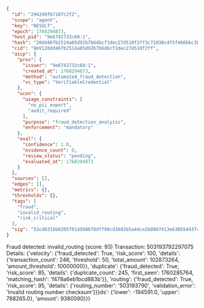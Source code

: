 ```json
{
  "id": "294249f67187c2f2",
  "scope": "agent",
  "key": "RESULT",
  "epoch": 1760294873,
  "host_pid": "9e6742732c60:1",
  "hash": "20dd46fb2514a85d92b7b6dbcf1dec27d510f2ff3c71030c4f5f466bbc3b06d9",
  "cid": "QmV120dd46fb2514a85d92b7b6dbcf1dec27d510f2ff",
  "aicp": {
    "prov": {
      "issuer": "9e6742732c60:1",
      "created_at": 1760294873,
      "method": "automated_fraud_detection",
      "vc_type": "VerifiableCredential"
    },
    "ucon": {
      "usage_constraints": [
        "no_pii_export",
        "audit_required"
      ],
      "purpose": "fraud_detection_analysis",
      "enforcement": "mandatory"
    },
    "eval": {
      "confidence": 1.0,
      "evidence_count": 0,
      "review_status": "pending",
      "evaluated_at": 1760294873
    }
  },
  "sources": [],
  "edges": [],
  "metrics": {},
  "thresholds": {},
  "tags": [
    "fraud",
    "invalid_routing",
    "risk_critical"
  ],
  "sig": "53cd031bb8205f0145606f8dff98cd3683b5a4dce2b0807413e630b54437c97e"
}
```

Fraud detected: invalid_routing (score: 93)
Transaction: 503193792297075
Details: {'velocity': {'fraud_detected': True, 'risk_score': 100, 'details': {'transaction_count': 246, 'threshold': 50, 'total_amount': 102873264, 'amount_threshold': 10000000}}, 'duplicate': {'fraud_detected': True, 'risk_score': 85, 'details': {'duplicate_count': 245, 'first_seen': 1760285764, 'matching_hash': 'f478a6eb1bcd883b'}}, 'routing': {'fraud_detected': True, 'risk_score': 95, 'details': {'routing_number': '503193790', 'validation_error': 'Invalid routing number checksum'}}}ds': {'lower': -194591.0, 'upper': 788265.0}, 'amount': 9380590}}}